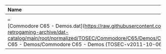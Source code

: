 |Name|Size|
|:---|---:|
|[..](../index.html)|DIR|
|[Commodore C65 - Demos.dat](https://raw.githubusercontent.com/open-retrogaming-archive/dat-catalog/main/root/normalized/TOSEC/Commodore/C65/Demos/Commodore C65 - Demos/Commodore C65 - Demos (TOSEC-v2011-10-06_CM).dat)|25121|
